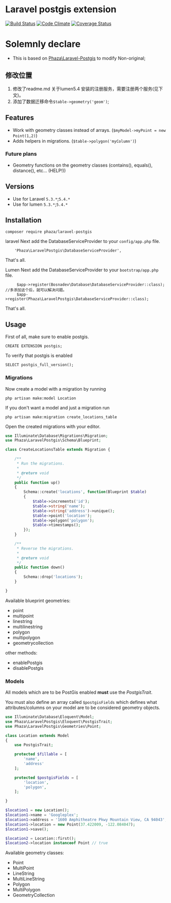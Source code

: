 Laravel postgis extension
=========================

[![Build Status](https://travis-ci.org/njbarrett/laravel-postgis.svg?branch=master)](https://travis-ci.org/njbarrett/laravel-postgis.svg?branch=master)
[![Code Climate](https://codeclimate.com/github/njbarrett/laravel-postgis/badges/gpa.svg)](https://codeclimate.com/github/njbarrett/laravel-postgis)
[![Coverage Status](https://coveralls.io/repos/github/njbarrett/laravel-postgis/badge.svg?branch=master)](https://coveralls.io/github/njbarrett/laravel-postgis?branch=master)

# Solemnly declare
 * This is based on [Phaza\Laravel-Postgis](https://github.com/njbarrett/laravel-postgis) to modify Non-original;

## 修改位置

1. 修改了readme.md 关于lumen5.4 安装的注册服务，需要注册两个服务(见下文)。
2. 添加了数据迁移命令`$table->geometry('geom')`;


## Features
 * Work with geometry classes instead of arrays. (`$myModel->myPoint = new Point(1,2)`)
 * Adds helpers in migrations. (`$table->polygon('myColumn')`)
 
### Future plans
 
 * Geometry functions on the geometry classes (contains(), equals(), distance(), etc… (HELP!))

## Versions

- Use for Laravel `5.3.*`;`5.4.*`
- Use for lumen `5.3.*`;`5.4.*`


## Installation

    composer require phaza/laravel-postgis 


laravel  Next add the DatabaseServiceProvider to your `config/app.php` file.
```
    'Phaza\LaravelPostgis\DatabaseServiceProvider',
```
That's all.

Lumen  Next add the DatabaseServiceProvider to your `bootstrap/app.php` file.

```
     $app->register(Bosnadev\Database\DatabaseServiceProvider::class);   //多添加这个后，就可以解决问题。
     $app->register(Phaza\LaravelPostgis\DatabaseServiceProvider::class);
```
That's all.

## Usage

First of all, make sure to enable postgis.

    CREATE EXTENSION postgis;

To verify that postgis is enabled

    SELECT postgis_full_version();

### Migrations

Now create a model with a migration by running

    php artisan make:model Location

If you don't want a model and just a migration run

    php artisan make:migration create_locations_table

Open the created migrations with your editor.

```PHP
use Illuminate\Database\Migrations\Migration;
use Phaza\LaravelPostgis\Schema\Blueprint;

class CreateLocationsTable extends Migration {

    /**
     * Run the migrations.
     *
     * @return void
     */
    public function up()
    {
        Schema::create('locations', function(Blueprint $table)
        {
            $table->increments('id');
            $table->string('name');
            $table->string('address')->unique();
            $table->point('location');
            $table->polygon('polygon');
            $table->timestamps();
        });
    }

    /**
     * Reverse the migrations.
     *
     * @return void
     */
    public function down()
    {
        Schema::drop('locations');
    }

}
```

Available blueprint geometries:

 * point
 * multipoint
 * linestring
 * multilinestring
 * polygon
 * multipolygon
 * geometrycollection

other methods:

 * enablePostgis
 * disablePostgis

### Models

All models which are to be PostGis enabled **must** use the *PostgisTrait*.

You must also define an array called `$postgisFields` which defines
what attributes/columns on your model are to be considered geometry objects.

```PHP
use Illuminate\Database\Eloquent\Model;
use Phaza\LaravelPostgis\Eloquent\PostgisTrait;
use Phaza\LaravelPostgis\Geometries\Point;

class Location extends Model
{
    use PostgisTrait;

    protected $fillable = [
        'name',
        'address'
    ];

    protected $postgisFields = [
        'location',
        'polygon',
    ];

}

$location1 = new Location();
$location1->name = 'Googleplex';
$location1->address = '1600 Amphitheatre Pkwy Mountain View, CA 94043';
$location1->location = new Point(37.422009, -122.084047);
$location1->save();

$location2 = Location::first();
$location2->location instanceof Point // true
```

Available geometry classes:
 
 * Point
 * MultiPoint
 * LineString
 * MultiLineString
 * Polygon
 * MultiPolygon
 * GeometryCollection
